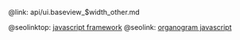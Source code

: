@link: api/ui.baseview_$width_other.md

@seolinktop: [javascript framework](https://webix.com)
@seolink: [organogram javascript](https://webix.com/widget/organogram/)